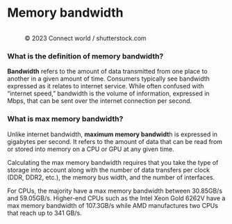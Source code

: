# Memory bandwidth

<figure><img src="https://images.versus.io/property/memorybandwidth-1598577477472.variety.jpg" alt=""><figcaption><p>© 2023 Connect world / shutterstock.com</p></figcaption></figure>

### What is the definition of memory bandwidth?

**Bandwidth** refers to the amount of data transmitted from one place to another in a given amount of time. Consumers typically see bandwidth expressed as it relates to internet service. While often confused with “internet speed,” bandwidth is the volume of information, expressed in Mbps, that can be sent over the internet connection per second.

### What is max memory bandwidth?

Unlike internet bandwidth, **maximum memory bandwidt**h is expressed in gigabytes per second. It refers to the amount of data that can be read from or stored into memory on a CPU or GPU at any given time.

Calculating the max memory bandwidth requires that you take the type of storage into account along with the number of data transfers per clock (DDR, DDR2, etc.), the memory bus width, and the number of interfaces.

For CPUs, the majority have a max memory bandwidth between 30.85GB/s  and 59.05GB/s. Higher-end CPUs such as the Intel Xeon Gold 6262V have a max memory bandwidth of 107.3GB/s while AMD manufactures two CPUs that reach up to 341 GB/s.
